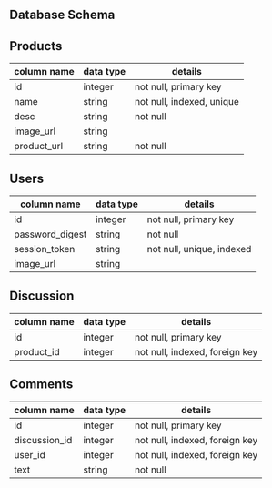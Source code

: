 ## Database Schema

## Products
|  column name | data type | details |
|---------|-----------|---------|
| id      | integer | not null, primary key |
| name | string | not null, indexed, unique |
| desc | string | not null |
| image_url | string |
| product_url | string | not null |


## Users
|  column name | data type | details |
|---------|-----------|---------|
| id      | integer | not null, primary key |
| password_digest | string | not null |
| session_token | string | not null, unique, indexed |
| image_url | string |


## Discussion
|  column name | data type | details |
|---------|-----------|---------|
| id      | integer | not null, primary key |
| product_id | integer | not null, indexed, foreign key |


## Comments
|  column name | data type | details |
|---------|-----------|---------|
| id      | integer | not null, primary key |
| discussion_id | integer | not null, indexed, foreign key |
| user_id | integer | not null, indexed, foreign key |
| text | string | not null |
